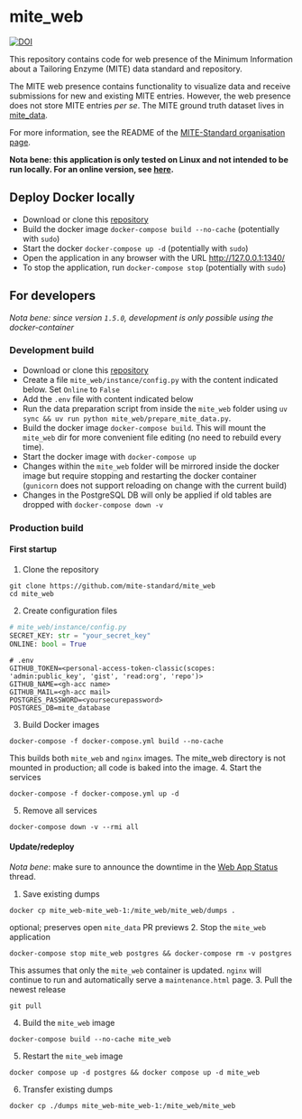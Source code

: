 mite_web
=========

[![DOI](https://zenodo.org/badge/874302233.svg)](https://doi.org/10.5281/zenodo.14933931)

This repository contains code for web presence of the Minimum Information about a Tailoring Enzyme (MITE) data standard and repository.

The MITE web presence contains functionality to visualize data and receive submissions for new and existing MITE entries.
However, the web presence does not store MITE entries *per se*. The MITE ground truth dataset lives in [mite_data](https://github.com/mite-standard/mite_data).

For more information, see the README of the [MITE-Standard organisation page](https://github.com/mite-standard).

**Nota bene: this application is only tested on Linux and not intended to be run locally. For an online version, see [here](https://mite.bioinformatics.nl/).**

## Deploy Docker locally

- Download or clone this [repository](https://github.com/mite-standard/mite_web)
- Build the docker image `docker-compose build --no-cache` (potentially with `sudo`)
- Start the docker `docker-compose up -d` (potentially with `sudo`)
- Open the application in any browser with the URL http://127.0.0.1:1340/
- To stop the application, run `docker-compose stop` (potentially with `sudo`)

## For developers

*Nota bene: since version `1.5.0`, development is only possible using the docker-container*

### Development build

- Download or clone this [repository](https://github.com/mite-standard/mite_web)
- Create a file `mite_web/instance/config.py` with the content indicated below. Set `Online` to `False`
- Add the `.env` file with content indicated below
- Run the data preparation script from inside the `mite_web` folder using `uv sync && uv run python mite_web/prepare_mite_data.py`.
- Build the docker image `docker-compose build`. This will mount the `mite_web` dir for more convenient file editing (no need to rebuild every time).
- Start the docker image with `docker-compose up`
- Changes within the `mite_web` folder will be mirrored inside the docker image but require stopping and restarting the docker container (`gunicorn` does not support reloading on change with the current build)
- Changes in the PostgreSQL DB will only be applied if old tables are dropped with `docker-compose down -v`

### Production build

#### First startup

1. Clone the repository
```commandline
git clone https://github.com/mite-standard/mite_web
cd mite_web
```
2. Create configuration files
```python
# mite_web/instance/config.py
SECRET_KEY: str = "your_secret_key"
ONLINE: bool = True
```
```commandline
# .env
GITHUB_TOKEN=<personal-access-token-classic(scopes: 'admin:public_key', 'gist', 'read:org', 'repo')>
GITHUB_NAME=<gh-acc name>
GITHUB_MAIL=<gh-acc mail>
POSTGRES_PASSWORD=<yoursecurepassword>
POSTGRES_DB=mite_database
```
3. Build Docker images
```commandline
docker-compose -f docker-compose.yml build --no-cache
```
This builds both `mite_web` and `nginx` images. The mite_web directory is not mounted in production; all code is baked into the image.
4. Start the services
```commandline
docker-compose -f docker-compose.yml up -d
```
5. Remove all services
```commandline
docker-compose down -v --rmi all
```

#### Update/redeploy

*Nota bene*: make sure to announce the downtime in the [Web App Status](https://github.com/orgs/mite-standard/discussions/5) thread.

1. Save existing dumps
```commandline
docker cp mite_web-mite_web-1:/mite_web/mite_web/dumps .
```
optional; preserves open `mite_data` PR previews
2. Stop the `mite_web` application 
```commandline
docker-compose stop mite_web postgres && docker-compose rm -v postgres
```
This assumes that only the `mite_web` container is updated. `nginx` will continue to run and automatically serve a `maintenance.html` page.
3. Pull the newest release
```commandline
git pull
```
4. Build the `mite_web` image
```commandline
docker-compose build --no-cache mite_web
```
5. Restart the `mite_web` image
```commandline
docker compose up -d postgres && docker compose up -d mite_web
```
6. Transfer existing dumps
```commandline
docker cp ./dumps mite_web-mite_web-1:/mite_web/mite_web
```